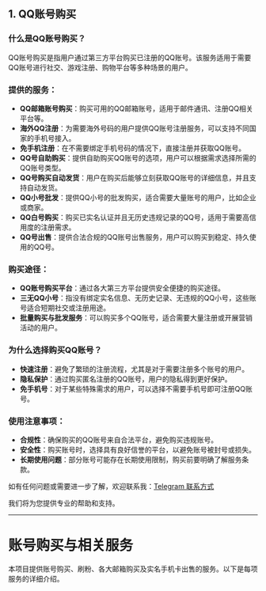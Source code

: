 ## 1. **QQ账号购买**

### 什么是QQ账号购买？

QQ账号购买是指用户通过第三方平台购买已注册的QQ账号。该服务适用于需要QQ账号进行社交、游戏注册、购物平台等多种场景的用户。

### 提供的服务：
- **QQ邮箱账号购买**：购买可用的QQ邮箱账号，适用于邮件通讯、注册QQ相关平台等。
- **海外QQ注册**：为需要海外号码的用户提供QQ账号注册服务，可以支持不同国家的手机号接入。
- **免手机注册**：在不需要绑定手机号码的情况下，直接注册并获取QQ账号。
- **QQ号自助购买**：提供自助购买QQ账号的选项，用户可以根据需求选择所需的QQ账号类型。
- **QQ号购买自动发货**：用户在购买后能够立刻获取QQ账号的详细信息，并且支持自动发货。
- **QQ小号批发**：提供QQ小号的批发购买，适合需要大量账号的用户，比如企业或商家。
- **QQ白号购买**：购买已实名认证并且无历史违规记录的QQ号，适用于需要高信用度的注册需求。
- **QQ号出售**：提供合法合规的QQ账号出售服务，用户可以购买到稳定、持久使用的QQ号。

### 购买途径：
- **QQ账号购买平台**：通过各大第三方平台提供安全便捷的购买途径。
- **三无QQ小号**：指没有绑定实名信息、无历史记录、无违规的QQ小号，这些账号适合短期社交或注册用途。
- **批量购买与批发服务**：可以购买多个QQ账号，适合需要大量注册或开展营销活动的用户。

### 为什么选择购买QQ账号？
- **快速注册**：避免了繁琐的注册流程，尤其是对于需要注册多个账号的用户。
- **隐私保护**：通过购买匿名注册的QQ账号，用户的隐私得到更好保护。
- **免手机号**：对于某些特殊需求的用户，可以选择不需要手机号即可注册QQ账号。

### 使用注意事项：
- **合规性**：确保购买的QQ账号来自合法平台，避免购买违规账号。
- **安全性**：购买账号时，选择具有良好信誉的平台，以避免账号被封号或损失。
- **长期使用问题**：部分账号可能存在长期使用限制，购买前要明确了解服务条款。

如有任何问题或需要进一步了解，欢迎联系我：[Telegram 联系方式](https://t.me/hwdb8999)

我们将为您提供专业的帮助和支持。

---

# 账号购买与相关服务

本项目提供账号购买、刷粉、各大邮箱购买及实名手机卡出售的服务。以下是每项服务的详细介绍。
